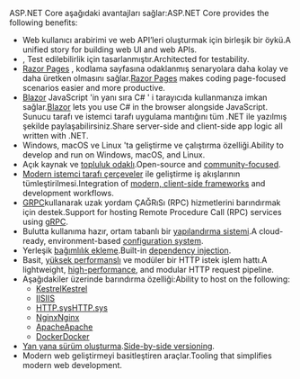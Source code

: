 <span data-ttu-id="f80c7-101">ASP.NET Core aşağıdaki avantajları sağlar:</span><span class="sxs-lookup"><span data-stu-id="f80c7-101">ASP.NET Core provides the following benefits:</span></span>

* <span data-ttu-id="f80c7-102">Web kullanıcı arabirimi ve web API’leri oluşturmak için birleşik bir öykü.</span><span class="sxs-lookup"><span data-stu-id="f80c7-102">A unified story for building web UI and web APIs.</span></span>
* <span data-ttu-id="f80c7-103">, Test edilebilirlik için tasarlanmıştır.</span><span class="sxs-lookup"><span data-stu-id="f80c7-103">Architected for testability.</span></span>
* <span data-ttu-id="f80c7-104">[Razor Pages](xref:razor-pages/index) , kodlama sayfasına odaklanmış senaryolara daha kolay ve daha üretken olmasını sağlar.</span><span class="sxs-lookup"><span data-stu-id="f80c7-104">[Razor Pages](xref:razor-pages/index) makes coding page-focused scenarios easier and more productive.</span></span>
* <span data-ttu-id="f80c7-105">[Blazor](xref:blazor/index) JavaScript 'in yanı sıra C# ' i tarayıcıda kullanmanıza imkan sağlar.</span><span class="sxs-lookup"><span data-stu-id="f80c7-105">[Blazor](xref:blazor/index) lets you use C# in the browser alongside JavaScript.</span></span> <span data-ttu-id="f80c7-106">Sunucu tarafı ve istemci tarafı uygulama mantığını tüm .NET ile yazılmış şekilde paylaşabilirsiniz.</span><span class="sxs-lookup"><span data-stu-id="f80c7-106">Share server-side and client-side app logic all written with .NET.</span></span>
* <span data-ttu-id="f80c7-107">Windows, macOS ve Linux 'ta geliştirme ve çalıştırma özelliği.</span><span class="sxs-lookup"><span data-stu-id="f80c7-107">Ability to develop and run on Windows, macOS, and Linux.</span></span>
* <span data-ttu-id="f80c7-108">Açık kaynak ve [topluluk odaklı](https://live.asp.net/).</span><span class="sxs-lookup"><span data-stu-id="f80c7-108">Open-source and [community-focused](https://live.asp.net/).</span></span>
* <span data-ttu-id="f80c7-109">[Modern istemci tarafı çerçeveler](xref:blazor/index) ile geliştirme iş akışlarının tümleştirilmesi.</span><span class="sxs-lookup"><span data-stu-id="f80c7-109">Integration of [modern, client-side frameworks](xref:blazor/index) and development workflows.</span></span>
* <span data-ttu-id="f80c7-110">[GRPC](xref:grpc/index)kullanarak uzak yordam ÇAĞRıSı (RPC) hizmetlerini barındırmak için destek.</span><span class="sxs-lookup"><span data-stu-id="f80c7-110">Support for hosting Remote Procedure Call (RPC) services using [gRPC](xref:grpc/index).</span></span>
* <span data-ttu-id="f80c7-111">Bulutta kullanıma hazır, ortam tabanlı bir [yapılandırma sistemi](xref:fundamentals/configuration/index).</span><span class="sxs-lookup"><span data-stu-id="f80c7-111">A cloud-ready, environment-based [configuration system](xref:fundamentals/configuration/index).</span></span>
* <span data-ttu-id="f80c7-112">Yerleşik [bağımlılık ekleme](xref:fundamentals/dependency-injection).</span><span class="sxs-lookup"><span data-stu-id="f80c7-112">Built-in [dependency injection](xref:fundamentals/dependency-injection).</span></span>
* <span data-ttu-id="f80c7-113">Basit, [yüksek performanslı](https://github.com/aspnet/benchmarks) ve modüler bir HTTP istek işlem hattı.</span><span class="sxs-lookup"><span data-stu-id="f80c7-113">A lightweight, [high-performance](https://github.com/aspnet/benchmarks), and modular HTTP request pipeline.</span></span>
* <span data-ttu-id="f80c7-114">Aşağıdakiler üzerinde barındırma özelliği:</span><span class="sxs-lookup"><span data-stu-id="f80c7-114">Ability to host on the following:</span></span>
  * [<span data-ttu-id="f80c7-115">Kestrel</span><span class="sxs-lookup"><span data-stu-id="f80c7-115">Kestrel</span></span>](xref:fundamentals/servers/kestrel)
  * [<span data-ttu-id="f80c7-116">IIS</span><span class="sxs-lookup"><span data-stu-id="f80c7-116">IIS</span></span>](xref:host-and-deploy/iis/index)
  * [<span data-ttu-id="f80c7-117">HTTP.sys</span><span class="sxs-lookup"><span data-stu-id="f80c7-117">HTTP.sys</span></span>](xref:fundamentals/servers/httpsys)
  * [<span data-ttu-id="f80c7-118">Nginx</span><span class="sxs-lookup"><span data-stu-id="f80c7-118">Nginx</span></span>](xref:host-and-deploy/linux-nginx)
  * [<span data-ttu-id="f80c7-119">Apache</span><span class="sxs-lookup"><span data-stu-id="f80c7-119">Apache</span></span>](xref:host-and-deploy/linux-apache)
  * [<span data-ttu-id="f80c7-120">Docker</span><span class="sxs-lookup"><span data-stu-id="f80c7-120">Docker</span></span>](xref:host-and-deploy/docker/index)
* <span data-ttu-id="f80c7-121">[Yan yana sürüm oluşturma](/dotnet/standard/choosing-core-framework-server#side-by-side-net-versions-per-application-level).</span><span class="sxs-lookup"><span data-stu-id="f80c7-121">[Side-by-side versioning](/dotnet/standard/choosing-core-framework-server#side-by-side-net-versions-per-application-level).</span></span>
* <span data-ttu-id="f80c7-122">Modern web geliştirmeyi basitleştiren araçlar.</span><span class="sxs-lookup"><span data-stu-id="f80c7-122">Tooling that simplifies modern web development.</span></span>
